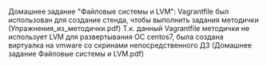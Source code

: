 Домашнее задание "Файловые системы и LVM":
  Vagrantfile был использован для создание стенда, чтобы выполнить задания методички (Упражнения_из_методички.pdf)
  Т.к. данный Vagrantfile методички не использует LVM для развертывания ОС centos7, была создана виртуалка на vmware со скринами непосредственного ДЗ (Домашнее задание Файловые системы и LVM.pdf)

